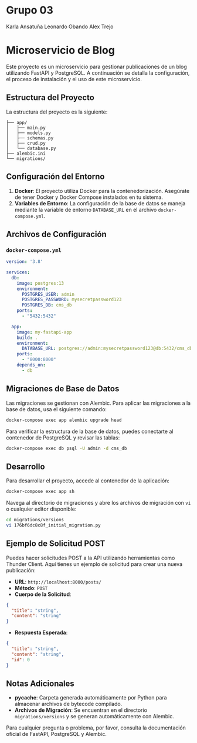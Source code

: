 # Grupo 03
Karla Ansatuña
Leonardo Obando
Alex Trejo
# Microservicio de Blog

Este proyecto es un microservicio para gestionar publicaciones de un blog utilizando FastAPI y PostgreSQL. A continuación se detalla la configuración, el proceso de instalación y el uso de este microservicio.

## Estructura del Proyecto

La estructura del proyecto es la siguiente:

```
├── app/
│   ├── main.py
│   ├── models.py
│   ├── schemas.py
│   ├── crud.py
│   └── database.py
├── alembic.ini
└── migrations/
```

## Configuración del Entorno

1. **Docker**: El proyecto utiliza Docker para la contenedorización. Asegúrate de tener Docker y Docker Compose instalados en tu sistema.
2. **Variables de Entorno**: La configuración de la base de datos se maneja mediante la variable de entorno `DATABASE_URL` en el archivo `docker-compose.yml`.

## Archivos de Configuración

### `docker-compose.yml`

```yaml
version: '3.8'

services:
  db:
    image: postgres:13
    environment:
      POSTGRES_USER: admin
      POSTGRES_PASSWORD: mysecretpassword123
      POSTGRES_DB: cms_db
    ports:
      - "5432:5432"

  app:
    image: my-fastapi-app
    build: .
    environment:
      DATABASE_URL: postgres://admin:mysecretpassword123@db:5432/cms_db
    ports:
      - "8000:8000"
    depends_on:
      - db
```

## Migraciones de Base de Datos

Las migraciones se gestionan con Alembic. Para aplicar las migraciones a la base de datos, usa el siguiente comando:

```bash
docker-compose exec app alembic upgrade head
```

Para verificar la estructura de la base de datos, puedes conectarte al contenedor de PostgreSQL y revisar las tablas:

```bash
docker-compose exec db psql -U admin -d cms_db
```

## Desarrollo

Para desarrollar el proyecto, accede al contenedor de la aplicación:

```bash
docker-compose exec app sh
```

Navega al directorio de migraciones y abre los archivos de migración con `vi` o cualquier editor disponible:

```bash
cd migrations/versions
vi 176bf6dc8c8f_initial_migration.py
```

## Ejemplo de Solicitud POST

Puedes hacer solicitudes POST a la API utilizando herramientas como Thunder Client. Aquí tienes un ejemplo de solicitud para crear una nueva publicación:

- **URL**: `http://localhost:8000/posts/`
- **Método**: `POST`
- **Cuerpo de la Solicitud**:

```json
{
  "title": "string",
  "content": "string"
}
```

- **Respuesta Esperada**:

```json
{
  "title": "string",
  "content": "string",
  "id": 0
}
```

## Notas Adicionales

- **__pycache__**: Carpeta generada automáticamente por Python para almacenar archivos de bytecode compilado.
- **Archivos de Migración**: Se encuentran en el directorio `migrations/versions` y se generan automáticamente con Alembic.

Para cualquier pregunta o problema, por favor, consulta la documentación oficial de FastAPI, PostgreSQL y Alembic.
